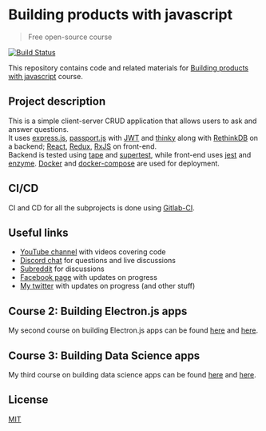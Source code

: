 # Building products with javascript

> Free open-source course

[![Build Status](https://gitlab.com/yamalight/building-products-with-js/badges/master/build.svg)](https://gitlab.com/yamalight/building-products-with-js/pipelines)

This repository contains code and related materials for [Building products with javascript](https://www.youtube.com/playlist?list=PL_gX69xPLi-ljVdNhspjZUlPmBNjRgD2X) course.

## Project description

This is a simple client-server CRUD application that allows users to ask and answer questions.  
It uses [express.js](https://expressjs.com/), [passport.js](http://passportjs.org/) with [JWT](https://jwt.io/) and [thinky](https://github.com/neumino/thinky) along with [RethinkDB](https://www.rethinkdb.com/) on a backend; [React](https://facebook.github.io/react/), [Redux](http://redux.js.org/), [RxJS](https://github.com/Reactive-Extensions/RxJS) on front-end.  
Backend is tested using [tape](https://github.com/substack/tape) and [supertest](https://github.com/visionmedia/supertest), while front-end uses [jest](https://facebook.github.io/jest/) and [enzyme](https://github.com/airbnb/enzyme).
[Docker](https://www.docker.com/) and [docker-compose](https://docs.docker.com/compose/) are used for deployment.

## CI/CD

CI and CD for all the subprojects is done using [Gitlab-CI](https://gitlab.com/yamalight/building-products-with-js).

## Useful links

- [YouTube channel](https://www.youtube.com/c/TimErmilov) with videos covering code
- [Discord chat](https://discord.gg/hnKCXqQ) for questions and live discussions
- [Subreddit](https://www.reddit.com/r/BuildingWithJS/) for discussions
- [Facebook page](https://www.facebook.com/buildingproductswithjs/) with updates on progress
- [My twitter](https://twitter.com/yamalight) with updates on progress (and other stuff)

## Course 2: Building Electron.js apps

My second course on building Electron.js apps can be found [here](https://github.com/yamalight/bpjs-electron) and [here](https://www.youtube.com/playlist?list=PL_gX69xPLi-lBH8I52J-3nEhEQD6_nDs6).

## Course 3: Building Data Science apps

My third course on building data science apps can be found [here](https://github.com/BuildingXwithJS/building-data-science-with-js) and [here](https://www.youtube.com/playlist?list=PL_gX69xPLi-lGe7iRt6DqTZ7PpIrNq8ep).

## License

[MIT](https://opensource.org/licenses/mit-license)
